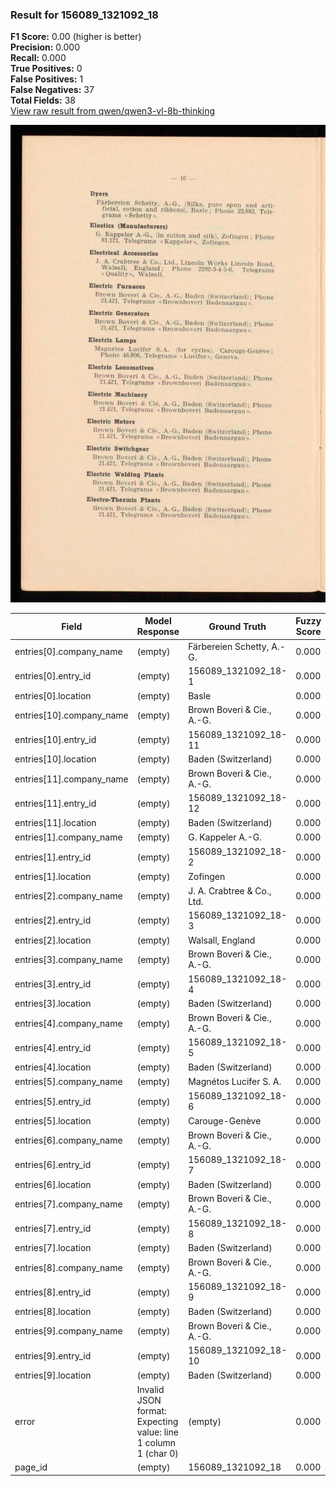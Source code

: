 ### Result for 156089_1321092_18
**F1 Score:** 0.00 (higher is better)<br>**Precision:** 0.000<br>**Recall:** 0.000<br>**True Positives:** 0<br>**False Positives:** 1<br>**False Negatives:** 37<br>**Total Fields:** 38<br>[View raw result from qwen/qwen3-vl-8b-thinking](https://github.com/RISE-UNIBAS/humanities_data_benchmark/blob/main/results/2025-10-28/T0393/request_T0393_156089_1321092_18.json)

<img src="https://github.com/RISE-UNIBAS/humanities_data_benchmark/blob/main/benchmarks/company_lists/images/156089_1321092_18.jpg?raw=true" alt="156089_1321092_18" width="600px">

| Field | Model Response | Ground Truth | Fuzzy Score | Match |
|-------|----------------|--------------|-------------|-------|
| entries[0].company_name | (empty) | Färbereien Schetty, A.-G. | 0.000 | ❌ |
| entries[0].entry_id | (empty) | 156089_1321092_18-1 | 0.000 | ❌ |
| entries[0].location | (empty) | Basle | 0.000 | ❌ |
| entries[10].company_name | (empty) | Brown Boveri & Cie., A.-G. | 0.000 | ❌ |
| entries[10].entry_id | (empty) | 156089_1321092_18-11 | 0.000 | ❌ |
| entries[10].location | (empty) | Baden (Switzerland) | 0.000 | ❌ |
| entries[11].company_name | (empty) | Brown Boveri & Cie., A.-G. | 0.000 | ❌ |
| entries[11].entry_id | (empty) | 156089_1321092_18-12 | 0.000 | ❌ |
| entries[11].location | (empty) | Baden (Switzerland) | 0.000 | ❌ |
| entries[1].company_name | (empty) | G. Kappeler A.-G. | 0.000 | ❌ |
| entries[1].entry_id | (empty) | 156089_1321092_18-2 | 0.000 | ❌ |
| entries[1].location | (empty) | Zofingen | 0.000 | ❌ |
| entries[2].company_name | (empty) | J. A. Crabtree & Co., Ltd. | 0.000 | ❌ |
| entries[2].entry_id | (empty) | 156089_1321092_18-3 | 0.000 | ❌ |
| entries[2].location | (empty) | Walsall, England | 0.000 | ❌ |
| entries[3].company_name | (empty) | Brown Boveri & Cie., A.-G. | 0.000 | ❌ |
| entries[3].entry_id | (empty) | 156089_1321092_18-4 | 0.000 | ❌ |
| entries[3].location | (empty) | Baden (Switzerland) | 0.000 | ❌ |
| entries[4].company_name | (empty) | Brown Boveri & Cie., A.-G. | 0.000 | ❌ |
| entries[4].entry_id | (empty) | 156089_1321092_18-5 | 0.000 | ❌ |
| entries[4].location | (empty) | Baden (Switzerland) | 0.000 | ❌ |
| entries[5].company_name | (empty) | Magnétos Lucifer S. A. | 0.000 | ❌ |
| entries[5].entry_id | (empty) | 156089_1321092_18-6 | 0.000 | ❌ |
| entries[5].location | (empty) | Carouge-Genève | 0.000 | ❌ |
| entries[6].company_name | (empty) | Brown Boveri & Cie., A.-G. | 0.000 | ❌ |
| entries[6].entry_id | (empty) | 156089_1321092_18-7 | 0.000 | ❌ |
| entries[6].location | (empty) | Baden (Switzerland) | 0.000 | ❌ |
| entries[7].company_name | (empty) | Brown Boveri & Cie., A.-G. | 0.000 | ❌ |
| entries[7].entry_id | (empty) | 156089_1321092_18-8 | 0.000 | ❌ |
| entries[7].location | (empty) | Baden (Switzerland) | 0.000 | ❌ |
| entries[8].company_name | (empty) | Brown Boveri & Cie., A.-G. | 0.000 | ❌ |
| entries[8].entry_id | (empty) | 156089_1321092_18-9 | 0.000 | ❌ |
| entries[8].location | (empty) | Baden (Switzerland) | 0.000 | ❌ |
| entries[9].company_name | (empty) | Brown Boveri & Cie., A.-G. | 0.000 | ❌ |
| entries[9].entry_id | (empty) | 156089_1321092_18-10 | 0.000 | ❌ |
| entries[9].location | (empty) | Baden (Switzerland) | 0.000 | ❌ |
| error | Invalid JSON format: Expecting value: line 1 column 1 (char 0) | (empty) | 0.000 | ❌ |
| page_id | (empty) | 156089_1321092_18 | 0.000 | ❌ |
